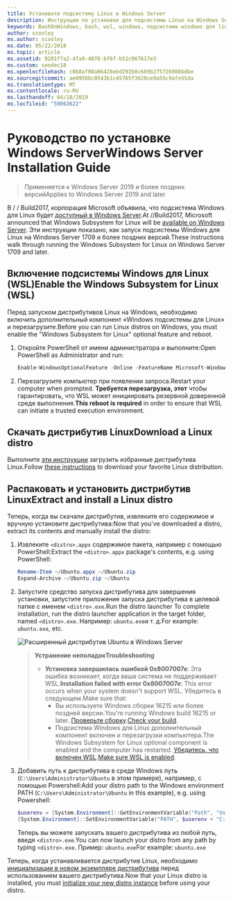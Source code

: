 ```yaml
---
title: Установите подсистему Linux в Windows Server
description: Инструкции по установке для подсистемы Linux на Windows Server.
keywords: BashOnWindows, bash, wsl, windows, подсистема windows для linux, windowssubsystem, ubuntu, windows server
author: scooley
ms.author: scooley
ms.date: 05/22/2018
ms.topic: article
ms.assetid: 9281ffa2-4fa9-4078-bf6f-b51c967617e3
ms.custom: seodec18
ms.openlocfilehash: c0b8af08a06428ebd292b8c6b9b275726988bdbe
ms.sourcegitcommit: ae0956bc0543b1c45765f3620ce9a55c9afe55da
ms.translationtype: MT
ms.contentlocale: ru-RU
ms.lasthandoff: 04/18/2019
ms.locfileid: "59063622"
---
```

# <a name="windows-server-installation-guide"></a><span data-ttu-id="a571e-104">Руководство по установке Windows Server</span><span class="sxs-lookup"><span data-stu-id="a571e-104">Windows Server Installation Guide</span></span>

> <span data-ttu-id="a571e-105">Применяется к Windows Server 2019 и более поздних версий</span><span class="sxs-lookup"><span data-stu-id="a571e-105">Applies to Windows Server 2019 and later</span></span>

<span data-ttu-id="a571e-106">В / / Build2017, корпорация Microsoft объявила, что подсистема Windows для Linux будет [доступный в Windows Server](https://blogs.technet.microsoft.com/hybridcloud/2017/05/10/windows-server-for-developers-news-from-microsoft-build-2017/).</span><span class="sxs-lookup"><span data-stu-id="a571e-106">At //Build2017, Microsoft announced that Windows Subsystem for Linux will be [available on Windows Server](https://blogs.technet.microsoft.com/hybridcloud/2017/05/10/windows-server-for-developers-news-from-microsoft-build-2017/).</span></span>  <span data-ttu-id="a571e-107">Эти инструкции показано, как запуск подсистемы Windows для Linux на Windows Server 1709 и более поздних версий.</span><span class="sxs-lookup"><span data-stu-id="a571e-107">These instructions walk through running the Windows Subsystem for Linux on Windows Server 1709 and later.</span></span>

## <a name="enable-the-windows-subsystem-for-linux-wsl"></a><span data-ttu-id="a571e-108">Включение подсистемы Windows для Linux (WSL)</span><span class="sxs-lookup"><span data-stu-id="a571e-108">Enable the Windows Subsystem for Linux (WSL)</span></span>

<span data-ttu-id="a571e-109">Перед запуском дистрибутивов Linux на Windows, необходимо включить дополнительный компонент «Windows подсистемы для Linux» и перезагрузите.</span><span class="sxs-lookup"><span data-stu-id="a571e-109">Before you can run Linux distros on Windows, you must enable the "Windows Subsystem for Linux" optional feature and reboot.</span></span>

1. <span data-ttu-id="a571e-110">Откройте PowerShell от имени администратора и выполните:</span><span class="sxs-lookup"><span data-stu-id="a571e-110">Open PowerShell as Administrator and run:</span></span>
    ```powershell
    Enable-WindowsOptionalFeature -Online -FeatureName Microsoft-Windows-Subsystem-Linux
    ```

2. <span data-ttu-id="a571e-111">Перезагрузите компьютер при появлении запроса.</span><span class="sxs-lookup"><span data-stu-id="a571e-111">Restart your computer when prompted.</span></span> <span data-ttu-id="a571e-112">**Требуется перезагрузка, этот** чтобы гарантировать, что WSL может инициировать резервной доверенной среде выполнения.</span><span class="sxs-lookup"><span data-stu-id="a571e-112">**This reboot is required** in order to ensure that WSL can initiate a trusted execution environment.</span></span>

## <a name="download-a-linux-distro"></a><span data-ttu-id="a571e-113">Скачать дистрибутив Linux</span><span class="sxs-lookup"><span data-stu-id="a571e-113">Download a Linux distro</span></span>

<span data-ttu-id="a571e-114">Выполните [эти инструкции](install-manual.md) загрузить избранные дистрибутива Linux.</span><span class="sxs-lookup"><span data-stu-id="a571e-114">Follow [these instructions](install-manual.md) to download your favorite Linux distribution.</span></span>

## <a name="extract-and-install-a-linux-distro"></a><span data-ttu-id="a571e-115">Распаковать и установить дистрибутив Linux</span><span class="sxs-lookup"><span data-stu-id="a571e-115">Extract and install a Linux distro</span></span>
<span data-ttu-id="a571e-116">Теперь, когда вы скачали дистрибутив, извлеките его содержимое и вручную установите дистрибутива:</span><span class="sxs-lookup"><span data-stu-id="a571e-116">Now that you've downloaded a distro, extract its contents and manually install the distro:</span></span>

1. <span data-ttu-id="a571e-117">Извлеките `<distro>.appx` содержимое пакета, например с помощью PowerShell:</span><span class="sxs-lookup"><span data-stu-id="a571e-117">Extract the `<distro>.appx` package's contents, e.g. using PowerShell:</span></span>

    ```powershell
    Rename-Item ~/Ubuntu.appx ~/Ubuntu.zip
    Expand-Archive ~/Ubuntu.zip ~/Ubuntu
    ```

2. <span data-ttu-id="a571e-118">Запустите средство запуска дистрибутива для завершения установки, запустите приложение запуска дистрибутива в целевой папке с именем `<distro>.exe`.</span><span class="sxs-lookup"><span data-stu-id="a571e-118">Run the distro launcher To complete installation, run the distro launcher application in the target folder, named `<distro>.exe`.</span></span> <span data-ttu-id="a571e-119">Например: `ubuntu.exe`и т. д.</span><span class="sxs-lookup"><span data-stu-id="a571e-119">For example: `ubuntu.exe`, etc.</span></span>

    ![Расширенный дистрибутив Ubuntu в Windows Server](media/server-appx-expand.png)

    > <span data-ttu-id="a571e-121">**Устранение неполадок**</span><span class="sxs-lookup"><span data-stu-id="a571e-121">**Troubleshooting**</span></span>
    > * <span data-ttu-id="a571e-122">**Установка завершилась ошибкой 0x8007007e**: Эта ошибка возникает, когда ваша система не поддерживает WSL.</span><span class="sxs-lookup"><span data-stu-id="a571e-122">**Installation failed with error 0x8007007e**: This error occurs when your system doesn't support WSL.</span></span> <span data-ttu-id="a571e-123">Убедитесь в следующем.</span><span class="sxs-lookup"><span data-stu-id="a571e-123">Make sure that:</span></span>
    >   * <span data-ttu-id="a571e-124">Вы используете Windows сборки 16215 или более поздней версии.</span><span class="sxs-lookup"><span data-stu-id="a571e-124">You're running Windows build 16215 or later.</span></span> <span data-ttu-id="a571e-125">[Проверьте сборку](troubleshooting.md#check-your-build-number).</span><span class="sxs-lookup"><span data-stu-id="a571e-125">[Check your build](troubleshooting.md#check-your-build-number).</span></span>
    >   * <span data-ttu-id="a571e-126">Подсистема Windows для Linux дополнительный компонент включен и перезагрузки компьютера.</span><span class="sxs-lookup"><span data-stu-id="a571e-126">The Windows Subsystem for Linux optional component is enabled and the computer has restarted.</span></span>  <span data-ttu-id="a571e-127">[Убедитесь, что включен WSL](troubleshooting.md#confirm-wsl-is-enabled).</span><span class="sxs-lookup"><span data-stu-id="a571e-127">[Make sure WSL is enabled](troubleshooting.md#confirm-wsl-is-enabled).</span></span>
    
3. <span data-ttu-id="a571e-128">Добавить путь к дистрибутива в среде Windows путь (`C:\Users\Administrator\Ubuntu` в этом примере), например, с помощью Powershell:</span><span class="sxs-lookup"><span data-stu-id="a571e-128">Add your distro path to the Windows environment PATH (`C:\Users\Administrator\Ubuntu` in this example), e.g. using Powershell:</span></span>
        
    ```powershell
    $userenv = [System.Environment]::GetEnvironmentVariable("Path", "User")
    [System.Environment]::SetEnvironmentVariable("PATH", $userenv + "C:\Users\Administrator\Ubuntu", "User")
    ```
    <span data-ttu-id="a571e-129">Теперь вы можете запускать вашего дистрибутива из любой путь, введя `<distro>.exe`.</span><span class="sxs-lookup"><span data-stu-id="a571e-129">You can now launch your distro from any path by typing `<distro>.exe`.</span></span> <span data-ttu-id="a571e-130">Пример: `ubuntu.exe`</span><span class="sxs-lookup"><span data-stu-id="a571e-130">For example: `ubuntu.exe`</span></span>

<span data-ttu-id="a571e-131">Теперь, когда устанавливается дистрибутив Linux, необходимо [инициализации в новом экземпляре дистрибутива](initialize-distro.md) перед использованием вашего дистрибутива.</span><span class="sxs-lookup"><span data-stu-id="a571e-131">Now that your Linux distro is installed, you must [initialize your new distro instance](initialize-distro.md) before using your distro.</span></span>

